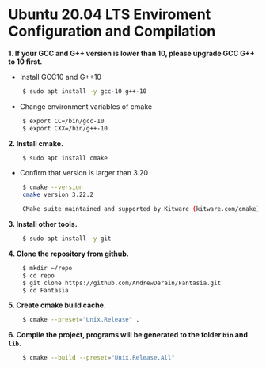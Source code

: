 ﻿
# Ubuntu 20.04 LTS Enviroment Configuration and Compilation


**1. If your GCC and G++ version is lower than 10, please upgrade GCC G++ to 10 first.**

- Install GCC10 and G++10
```bash
    $ sudo apt install -y gcc-10 g++-10
```

- Change environment variables of cmake
```bash
    $ export CC=/bin/gcc-10
    $ export CXX=/bin/g++-10
```

**2. Install cmake.**
```bash
    $ sudo apt install cmake
```

- Confirm that version is larger than 3.20
```bash
    $ cmake --version
    cmake version 3.22.2

    CMake suite maintained and supported by Kitware (kitware.com/cmake).
```

**3. Install other tools.**
```bash
    $ sudo apt install -y git
```

**4. Clone the repository from github.**
```bash
    $ mkdir ~/repo 
    $ cd repo
    $ git clone https://github.com/AndrewDerain/Fantasia.git
    $ cd Fantasia
```

**5. Create cmake build cache.**
```bash
    $ cmake --preset="Unix.Release" .
```

**6. Compile the project, programs will be generated to the folder `bin` and `lib`.**
```bash
    $ cmake --build --preset="Unix.Release.All"
```
